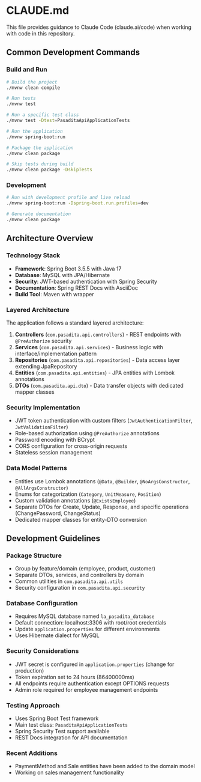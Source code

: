 # CLAUDE.md

This file provides guidance to Claude Code (claude.ai/code) when working with code in this repository.

## Common Development Commands

### Build and Run
```bash
# Build the project
./mvnw clean compile

# Run tests
./mvnw test

# Run a specific test class
./mvnw test -Dtest=PasaditaApiApplicationTests

# Run the application
./mvnw spring-boot:run

# Package the application
./mvnw clean package

# Skip tests during build
./mvnw clean package -DskipTests
```

### Development
```bash
# Run with development profile and live reload
./mvnw spring-boot:run -Dspring-boot.run.profiles=dev

# Generate documentation
./mvnw clean package
```

## Architecture Overview

### Technology Stack
- **Framework**: Spring Boot 3.5.5 with Java 17
- **Database**: MySQL with JPA/Hibernate
- **Security**: JWT-based authentication with Spring Security
- **Documentation**: Spring REST Docs with AsciiDoc
- **Build Tool**: Maven with wrapper

### Layered Architecture
The application follows a standard layered architecture:

1. **Controllers** (`com.pasadita.api.controllers`) - REST endpoints with `@PreAuthorize` security
2. **Services** (`com.pasadita.api.services`) - Business logic with interface/implementation pattern
3. **Repositories** (`com.pasadita.api.repositories`) - Data access layer extending JpaRepository
4. **Entities** (`com.pasadita.api.entities`) - JPA entities with Lombok annotations
5. **DTOs** (`com.pasadita.api.dto`) - Data transfer objects with dedicated mapper classes

### Security Implementation
- JWT token authentication with custom filters (`JwtAuthenticationFilter`, `JwtValidationFilter`)
- Role-based authorization using `@PreAuthorize` annotations
- Password encoding with BCrypt
- CORS configuration for cross-origin requests
- Stateless session management

### Data Model Patterns
- Entities use Lombok annotations (`@Data`, `@Builder`, `@NoArgsConstructor`, `@AllArgsConstructor`)
- Enums for categorization (`Category`, `UnitMeasure`, `Position`)
- Custom validation annotations (`@ExistsEmployee`)
- Separate DTOs for Create, Update, Response, and specific operations (ChangePassword, ChangeStatus)
- Dedicated mapper classes for entity-DTO conversion

## Development Guidelines

### Package Structure
- Group by feature/domain (employee, product, customer)
- Separate DTOs, services, and controllers by domain
- Common utilities in `com.pasadita.api.utils`
- Security configuration in `com.pasadita.api.security`

### Database Configuration
- Requires MySQL database named `la_pasadita_database`
- Default connection: localhost:3306 with root/root credentials
- Update `application.properties` for different environments
- Uses Hibernate dialect for MySQL

### Security Considerations
- JWT secret is configured in `application.properties` (change for production)
- Token expiration set to 24 hours (86400000ms)
- All endpoints require authentication except OPTIONS requests
- Admin role required for employee management endpoints

### Testing Approach
- Uses Spring Boot Test framework
- Main test class: `PasaditaApiApplicationTests`
- Spring Security Test support available
- REST Docs integration for API documentation

### Recent Additions
- PaymentMethod and Sale entities have been added to the domain model
- Working on sales management functionality